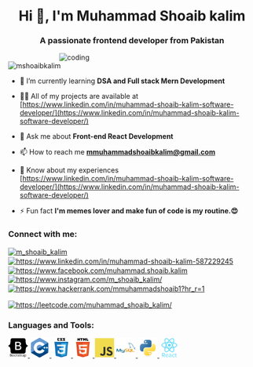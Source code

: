 
<h1 align="center">Hi 👋, I'm Muhammad Shoaib kalim</h1>
<h3 align="center">A passionate frontend developer from Pakistan</h3>
  <img align="right" alt="coding" width=400" src="https://github.com/muhammadshoaibkalim/muhammadshoaibkalim/assets/120046632/ec913c3d-3aa4-4bb5-9bcc-398d08a27c0a">
<p align="left"> <img src="https://komarev.com/ghpvc/?username=mshoaibkalim&label=Profile%20views&color=0e75b6&style=flat" alt="mshoaibkalim" /> </p>

- 🌱 I’m currently learning **DSA and Full stack Mern Development**

- 👨‍💻 All of my projects are available at [https://www.linkedin.com/in/muhammad-shoaib-kalim-software-developer/](https://www.linkedin.com/in/muhammad-shoaib-kalim-software-developer/)

- 💬 Ask me about **Front-end React Development**

- 📫 How to reach me **mmuhammadshoaibkalim@gmail.com**

- 📄 Know about my experiences [https://www.linkedin.com/in/muhammad-shoaib-kalim-software-developer/](https://www.linkedin.com/in/muhammad-shoaib-kalim-software-developer/)

- ⚡ Fun fact **I'm memes lover and make fun of code is my routine.😍**

<h3 align="left">Connect with me:</h3>
<p align="left">
<a href="https://twitter.com/m_shoaib_kalim" target="blank"><img align="center" src="https://raw.githubusercontent.com/rahuldkjain/github-profile-readme-generator/master/src/images/icons/Social/twitter.svg" alt="m_shoaib_kalim" height="30" width="40" /></a>
<a href="https://linkedin.com/in/https://www.linkedin.com/in/muhammad-shoaib-kalim-587229245" target="blank"><img align="center" src="https://raw.githubusercontent.com/rahuldkjain/github-profile-readme-generator/master/src/images/icons/Social/linked-in-alt.svg" alt="https://www.linkedin.com/in/muhammad-shoaib-kalim-587229245" height="30" width="40" /></a>
<a href="https://fb.com/https://www.facebook.com/muhammad.shoaib.kalim" target="blank"><img align="center" src="https://raw.githubusercontent.com/rahuldkjain/github-profile-readme-generator/master/src/images/icons/Social/facebook.svg" alt="https://www.facebook.com/muhammad.shoaib.kalim" height="30" width="40" /></a>
<a href="https://instagram.com/https://www.instagram.com/m_shoaib_kalim/" target="blank"><img align="center" src="https://raw.githubusercontent.com/rahuldkjain/github-profile-readme-generator/master/src/images/icons/Social/instagram.svg" alt="https://www.instagram.com/m_shoaib_kalim/" height="30" width="40" /></a>
<a href="https://www.hackerrank.com/https://www.hackerrank.com/mmuhammadshoaib1?hr_r=1" target="blank"><img align="center" src="https://raw.githubusercontent.com/rahuldkjain/github-profile-readme-generator/master/src/images/icons/Social/hackerrank.svg" alt="https://www.hackerrank.com/mmuhammadshoaib1?hr_r=1" height="30" width="40" /></a>
  
  <a href="https://leetcode.com/muhammad_shoaib_kalim/" target="blank"><img align="center" src="https://raw.githubusercontent.com/rahuldkjain/github-profile-readme-generator/master/src/images/icons/Social/leetcode.svg" alt="https://leetcode.com/muhammad_shoaib_kalim/ " height="30" width="40"/></a>
 
</p>

<h3 align="left">Languages and Tools:</h3>
<p align="left"> <a href="https://getbootstrap.com" target="_blank" rel="noreferrer"> <img src="https://raw.githubusercontent.com/devicons/devicon/master/icons/bootstrap/bootstrap-plain-wordmark.svg" alt="bootstrap" width="40" height="40"/> </a> <a href="https://www.w3schools.com/cpp/" target="_blank" rel="noreferrer"> <img src="https://raw.githubusercontent.com/devicons/devicon/master/icons/cplusplus/cplusplus-original.svg" alt="cplusplus" width="40" height="40"/> </a> <a href="https://www.w3schools.com/css/" target="_blank" rel="noreferrer"> <img src="https://raw.githubusercontent.com/devicons/devicon/master/icons/css3/css3-original-wordmark.svg" alt="css3" width="40" height="40"/> </a> <a href="https://www.w3.org/html/" target="_blank" rel="noreferrer"> <img src="https://raw.githubusercontent.com/devicons/devicon/master/icons/html5/html5-original-wordmark.svg" alt="html5" width="40" height="40"/> </a> <a href="https://developer.mozilla.org/en-US/docs/Web/JavaScript" target="_blank" rel="noreferrer"> <img src="https://raw.githubusercontent.com/devicons/devicon/master/icons/javascript/javascript-original.svg" alt="javascript" width="40" height="40"/> </a> <a href="https://www.mysql.com/" target="_blank" rel="noreferrer"> <img src="https://raw.githubusercontent.com/devicons/devicon/master/icons/mysql/mysql-original-wordmark.svg" alt="mysql" width="40" height="40"/> </a> <a href="https://www.python.org" target="_blank" rel="noreferrer"> <img src="https://raw.githubusercontent.com/devicons/devicon/master/icons/python/python-original.svg" alt="python" width="40" height="40"/> </a> <a href="https://reactjs.org/" target="_blank" rel="noreferrer"> <img src="https://raw.githubusercontent.com/devicons/devicon/master/icons/react/react-original-wordmark.svg" alt="react" width="40" height="40"/> </a> </p>

